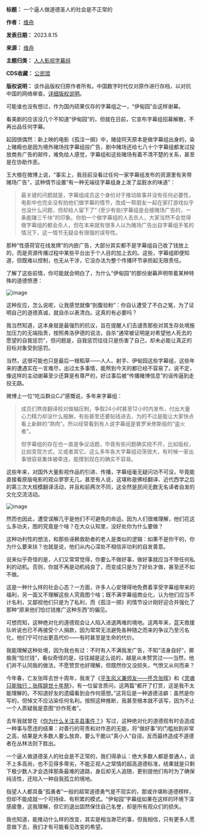 

**标题：** 一个逼人做道德圣人的社会是不正常的  

**作者：** [维舟](https://chinadigitaltimes.net/space/维舟)  

**发表日期：** 2023.8.15  

**来源：** [维舟](https://web.archive.org/web/https://mp.weixin.qq.com/s/N9byGQHXn0D-JfdowpvSKw)  

**主题归类：** [人人影视字幕组](https://chinadigitaltimes.net/space/人人影视字幕组)  

**CDS收藏：** [公民馆](https://chinadigitaltimes.net/space/%E5%85%AC%E6%B0%91%E9%A6%86)  

**版权说明：** 该作品版权归原作者所有。中国数字时代仅对原作进行存档，以对抗中国的网络审查。[详细版权说明](https://chinadigitaltimes.net/chinese/copyright)。


可能谁也没有想过，作为国内硕果仅存的字幕组之一，“伊甸园”会这样谢幕。


看美剧的应该没几个不知道“伊甸园”的，但就在日前，它宣布字幕组招募解散，不再出品任何字幕。


起因很偶然：新上映的电影《孤注一掷》中，赌徒阿天原本是做字幕组出身的，染上赌瘾也是因为境外赌场找字幕组投广告，剧中赌场还给七八十个字幕组都发过投放商务广告的邮件，难免给人感觉，字幕组和这些赌场有着不清不楚的关系，甚至是在协助作恶。


王大根在微博上说，“事实上，我目前没看过任何一家字幕组发布的资源里有夹带赌场广告”，这种情节设置“有一种无端往字幕组身上泼了盆脏水的味道”：



> 
> 最关键的问题就是，字幕组成员这个身份对于推动故事并没有任何必要性，电影中也完全没有拍他们做字幕的情节，改成一帮朋友一起在家打游戏似乎也没什么问题，但却给人留下了“ (至少有些)字幕组是会接赌场广告的，一条能赚三千块”的印象。你拍一个做字幕组的人去杀人，大家当然不会觉得做字幕组的都会杀人，但在本来就有很多人以为赌场广告出自字幕组手笔的情况下，这一情节无疑会有很强的误导性。
> 
> 
> 


那种“性感荷官在线发牌”的内嵌广告，大部分其实都不是字幕组自己收了钱放上的，而是资源传播过程中某些平台出于个人目的加上去的。这些，字幕组即便知道，但既难以控制，也无从干涉，它没办法为整个传播环节承担起无限责任。


了解了这些前情，你可能就会明白了，为什么“伊甸园”的那份谢幕声明带着某种特殊的道德愤懑：


![image](https://keep.cdt.media/assets/images/a/c/ac1e1be1/1f0ffbaf.png)


这种反应，怎么说呢，让我感觉就像“剖腹验粉”：你自认遭受了不白之冤，为了证明自己的道德真诚，就自杀以表清白。这真的有必要吗？


我当然知道，这本身就是最强烈的抗议，旨在提醒人们去谴责那些对其生存处境施加压力的无端指责，按照弗洛伊德的说法，自杀“通常被证明是对希望他人死去的愿望的自我惩罚”，但问题是，自我惩罚往往只是伤害了自己，却未必能让真正的目标对象受到惩罚。


当然，这很可能也只是最后一根稻草——人人、射手、伊甸园这些字幕组，这些年来的遭遇实在一言难尽，出过太多事情，能熬到今天的都已经不容易了。说不定，像这样的主动谢幕至少还算是有尊严的，好过事后被“传播赌博信息”的谣传逼到走投无路。


微博上一位“吃瓜群众CJ”感慨说，多年来字幕组：



> 
> 成员们熬夜翻译校对做轴压制，争取24小时甚至12小时内发布，付出大量心力精力却没什么报酬，有些甚至还要贴钱进去，为的不过是能让大家快点看上新鲜的“熟肉”。所以经常看到有人说字幕组是普罗米修斯般的“盗火者”。
> 
> 
> 但字幕组的存在也一直是争议话题，毕竟有些问题确实绕不开，比如版权，比如变现方式，又或者其它。这么多年各大字幕组动荡很大，有时候一家出事很容易集体被牵连，能撑到现在的确实不容易。
> 
> 
> 


这些年来，对国外大量影视作品的引进、传播，字幕组毫无疑问功不可没，毕竟能直接看原版电影的观众寥寥无几，甚至有人说，这堪称是佛经翻译、近代西学之后的第三次大规模翻译活动，并且和前两次不同，这全然是民间无数无名译者自发的文化交流活动。


![image](https://keep.cdt.media/assets/images/a/c/ac1e1be1/c12634f6.jpeg)


然而也因此，遭受误解几乎是他们不可避免的命运，因为人们很难理解，他们花这么多功夫，图的究竟是个啥？在大众认知里，没好处你为什么要做？


这种功利性的想法，和那些诬赖救助者的老人是类似的逻辑：如果不是你干的，你为什么要来扶？也就是说，他们从内心深处不相信非功利的自发善意。


说来似乎奇怪的是，人们又常常觉得，你要么不做好事，做好事就应当不带任何私利的动机。否则，你就不再是动机纯良了，而变成只是为了好处才做，甚至还不如不做。


这是一种什么样的社会心态？一方面，许多人心安理得地免费着享受字幕组带来的福利，另一面又不理解这些人究竟图个啥；既不满字幕组商业化，认为他们应当不计名利，又鄙视他们只是为了私利，而《孤注一掷》的情节设计刚好迎合并强化了那种“原来他们恰烂钱推广这种东西”的偏见。


可想而知，这种绝对化的道德观会让人陷入进退两难的境地。这两年来，蓝天救援队听说也已不再接受个人捐款，因为常常无法避免各种随之而来的争议乃至污名化，他们宁可付出更高代价——有时甚至是生命的代价。


我能理解这种处境，因为我也有过：不时有人不满我发广告，不知“洁身自好”，揶揄我“恰烂钱”，看似奇怪的是，往往越是这么说的，越是从未赞赏过——当然，他们并不认同我的做法，不愿赞赏也好理解，但既然你又没损失，气愤又从何而来？


今年春，亡友张晖去世十周年，我发了《[平生风义兼师友——怀念张晖](http://mp.weixin.qq.com/s?__biz=MzA3OTg4MzY1Mg==&mid=2651599978&idx=1&sn=02d7499486eb3a2fbc6fec563110af71&chksm=84542881b323a197cec5b4450a90060f2ae02ac71984309ea93e04820f4818240e1cd9321f14&scene=21#wechat_redirect)》和《[灵魂只能独行：张晖辞世十年祭](http://mp.weixin.qq.com/s?__biz=MzA3OTg4MzY1Mg==&mid=2651599989&idx=1&sn=43bb5df651f3bc3121a6b267ab30ab87&chksm=8454289eb323a188c435f772dd98fb00f5f680a7d18d8e3441564e6e2c4635c9dc573a50ea9f&scene=21#wechat_redirect)》，有一位留言质问，这两篇“都开了打赏，这是我不太能理解的。不知道好友的遗孀看到会作何感想。”这背后是一种道德洁癖：虽然是你写的，但悼文不应沾染任何名利。按照这种推断，我甚至根本就不该写，因为不止一个人质疑我是意图“炒作死者”。


去年我就曾在《[你为什么关注丰县事件？](http://mp.weixin.qq.com/s?__biz=MzA3OTg4MzY1Mg==&mid=2651596084&idx=1&sn=4a6339b8e538d9a9c0a5e789b6520993&chksm=845439dfb323b0c99c80d5fa92033c49794ca670c0887b38b3f5095bc5b0851e6bde3c2ed2c5&scene=21#wechat_redirect)》写过，这种绝对化的道德观有时会造成一种事与愿违的结果：对善行的苛责和对作恶的无能，将“做好事”的门槛抬到非常之高，结果是大多数人要么放弃，要么干脆以“真小人”自诩，反而最终造成不道德者在丛林法则下胜出。


一个逼人做道德圣人的社会是不正常的，我们得承认：绝大多数人都是普通人，谈不上多高尚，也不见得多卑劣，不能正视人之常情的超高道德标准，结果就是只剩下极少数人才会选择那条最难的道路，身后却无人追随，更别提他们有时为了确保纯洁性，还陷入一种自我孤立的境地。


指望人人都具备“孤勇者”一般的超常道德勇气是不现实的，那或许堪称道德榜样，但却不能成就一个可持续、有积累的模式。“伊甸园”字幕组如果在这样的环境下深感疲惫，这我理解，但它的退出固然保住自己名誉，却是所有观众们的损失。


我也知道，能推动什么样的改变，其实是相当渺茫的事，但我相信，只有更多人愿意做下去，我们才有可能看见改变的希望。

